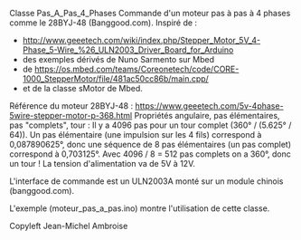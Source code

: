 Classe Pas_A_Pas_4_Phases
Commande d'un moteur pas à pas à 4 phases comme le 28BYJ-48 (Banggood.com).
Inspiré de :
* http://www.geeetech.com/wiki/index.php/Stepper_Motor_5V_4-Phase_5-Wire_%26_ULN2003_Driver_Board_for_Arduino
* des exemples dérivés de Nuno Sarmento sur Mbed
* de https://os.mbed.com/teams/Coreonetech/code/CORE-1000_StepperMotor/file/481ac50cc86b/main.cpp/
* et de la classe sMotor de Mbed.

Référence du moteur 28BYJ-48 : https://www.geeetech.com/5v-4phase-5wire-stepper-motor-p-368.html
Propriétés angulaire, pas élémentaires, pas "complets", tour :
Il y a 4096 pas pour un tour complet (360° / (5.625° / 64)). Un pas élémentaire (une impulsion sur les 4 fils)
correspond à 0,087890625°, donc une séquence de 8 pas élémentaires (un pas complet) correspond à 0,703125°.
Avec 4096 / 8 = 512 pas complets on a 360°, donc un tour !
La tension d'alimentation va de 5V à 12V.

L'interface de commande est un ULN2003A monté sur un module chinois (banggood.com).

L'exemple (moteur_pas_a_pas.ino) montre l'utilisation de cette classe.

Copyleft Jean-Michel Ambroise
